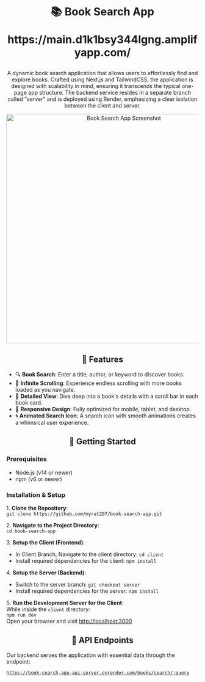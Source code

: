 <h1 align="center">📚 Book Search App<br><p>https://main.d1k1bsy344lgng.amplifyapp.com/ </p></h1>

<p align="center">
  A dynamic book search application that allows users to effortlessly find and explore books. Crafted using Next.js and TailwindCSS, the application is designed with scalability in mind, ensuring it transcends the typical one-page app structure. The backend service resides in a separate branch called "server" and is deployed using Render, emphasizing a clear isolation between the client and server.
</p>

<p align="center">
  <img src="https://i.imgur.com/CRT3XYj.png" alt="Book Search App Screenshot" width="600px">
</p>

<h2 align="center">🌟 Features</h2>

<ul>
  <li>🔍 <b>Book Search</b>: Enter a title, author, or keyword to discover books.</li>
  <li>🔄 <b>Infinite Scrolling</b>: Experience endless scrolling with more books loaded as you navigate.</li>
  <li>📖 <b>Detailed View</b>: Dive deep into a book's details with a scroll bar in each book card.</li>
  <li>📱 <b>Responsive Design</b>: Fully optimized for mobile, tablet, and desktop.</li>
  <li>🌀 <b>Animated Search Icon</b>: A search icon with smooth animations creates a whimsical user experience.</li>
</ul>

<h2 align="center">🚀 Getting Started</h2>

<h3>Prerequisites</h3>

<ul>
  <li>Node.js (v14 or newer)</li>
  <li>npm (v6 or newer)</li>
</ul>

<h3>Installation & Setup</h3>

<p>
1. <b>Clone the Repository</b>:<br>
<code>git clone https://github.com/myrat207/book-search-app.git</code>
</p>

<p>
2. <b>Navigate to the Project Directory</b>:<br>
<code>cd book-search-app</code>
</p>

<p>
3. <b>Setup the Client (Frontend)</b>:
<ul>
  <li>In Client Branch, Navigate to the client directory: <code>cd client</code></li>
  <li>Install required dependencies for the client: <code>npm install</code></li>
</ul>
</p>

<p>
4. <b>Setup the Server (Backend)</b>:
<ul>
  <li>Switch to the server branch: <code>git checkout server</code></li>
  <li>Install required dependencies for the server: <code>npm install</code></li>
</ul>
</p>

<p>
5. <b>Run the Development Server for the Client</b>:<br>
While inside the <code>client</code> directory:<br>
<code>npm run dev</code><br>
Open your browser and visit <a href="http://localhost:3000">http://localhost:3000</a>
</p>

<h2 align="center">📡 API Endpoints</h2>

<p>Our backend serves the application with essential data through the endpoint:</p>

<code>https://book-search-app-api-server.onrender.com/books/search/:query</code>

